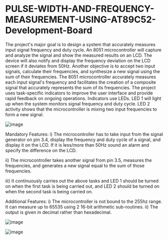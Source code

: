 # PULSE-WIDTH-AND-FREQUENCY-MEASUREMENT-USING-AT89C52-Development-Board
The project's major goal is to design a system that accurately measures input signal frequency and duty cycle. An 8051 microcontroller will capture and analyze the signal and show the measured results on an LCD. The device will also notify and display the frequency deviation on the LCD screen if it deviates from 50Hz.
Another objective is to accept two input signals, calculate their frequencies, and synthesize a new signal using the sum of their frequencies. The 8051 microcontroller accurately measures each input signal's frequency and facilitates the creation of a composite signal that accurately represents the sum of its frequencies. The project uses task-specific indicators to improve the user interface and provide rapid feedback on ongoing operations. Indicators use LEDs. LED 1 will light up when the system monitors signal frequency and duty cycle. LED 2 activity shows that the microcontroller is mixing two input frequencies to form a new signal.

![image](https://github.com/Snap0dragon/PULSE-WIDTH-AND-FREQUENCY-MEASUREMENT-USING-AT89C52-Development-Board/assets/86599809/f8b22f6f-4936-451b-afd6-535b3dcec0d2)

Mandatory Features:
i) The microcontroller has to take input from the signal generator on pin 3.4, display the frequency and duty cycle of a signal, and display it on the LCD. If it is less/more than 50Hz sound an alarm and specify the difference on the LCD.

ii) The microcontroller takes another signal from pin 3.5, measures the frequencies, and generates a new signal equal to the sum of those frequencies.

iii) It continuously carries out the above tasks and LED 1 should be turned on when the first task is being carried out, and LED 2 should be turned on when the second task is being carried on.

Additional Features:
i) The microcontroller is not bound to the 255hz range. It can measure up to 65535 using 2 16-bit arithmetic sub-routines.
ii) The output is given in decimal rather than hexadecimal.

![image](https://github.com/Snap0dragon/PULSE-WIDTH-AND-FREQUENCY-MEASUREMENT-USING-AT89C52-Development-Board/assets/86599809/ca5e1e86-f20e-43c4-9290-65ba2fd248ab)

![image](https://github.com/Snap0dragon/PULSE-WIDTH-AND-FREQUENCY-MEASUREMENT-USING-AT89C52-Development-Board/assets/86599809/520bd3dc-18f5-4a55-898f-57fc9f6b23df)


